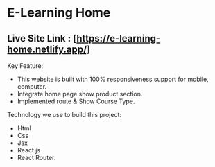 # E-Learning Home


## Live Site Link : [https://e-learning-home.netlify.app/]


Key Feature:

- This website is built with 100% responsiveness support for mobile, computer.
- Integrate home page show  product section.
- Implemented route & Show Course Type.


Technology we use to build this project:

- Html
- Css
- Jsx
- React js
- React Router.
